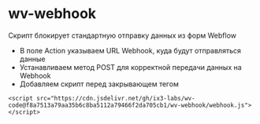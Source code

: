 # wv-webhook
Скрипт блокирует стандартную отправку данных из форм Webflow

- В поле Action указываем URL Webhook, куда будут отправляться данные
- Устанавливаем метод POST для корректной передачи данных на Webhook
- Добавляем скрипт перед закрывающем тегом </body>


```
<script src="https://cdn.jsdelivr.net/gh/ix3-labs/wv-code@f8a7513a79aa35b6c8ba5112a79466f2da705cb1/wv-webhook/webhook.js"></script>
```
